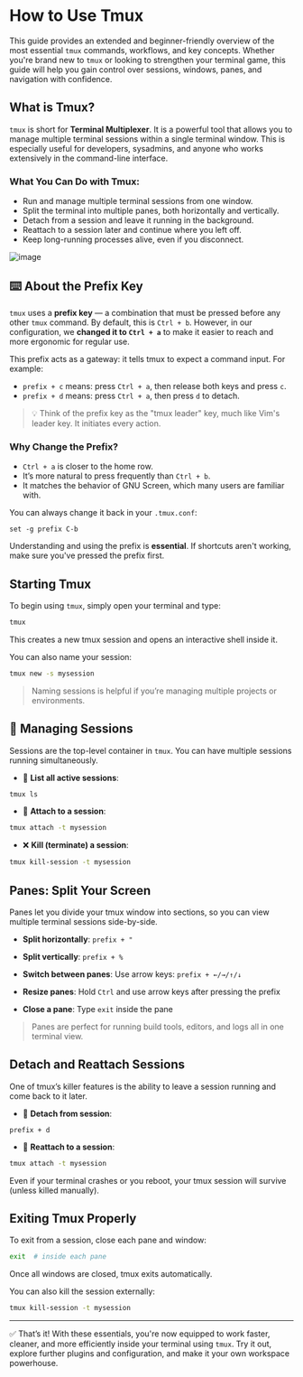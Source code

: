 # How to Use Tmux

This guide provides an extended and beginner-friendly overview of the most essential `tmux` commands, workflows, and key concepts. Whether you're brand new to `tmux` or looking to strengthen your terminal game, this guide will help you gain control over sessions, windows, panes, and navigation with confidence.

## What is Tmux?

`tmux` is short for **Terminal Multiplexer**. It is a powerful tool that allows you to manage multiple terminal sessions within a single terminal window. This is especially useful for developers, sysadmins, and anyone who works extensively in the command-line interface.

### What You Can Do with Tmux:
- Run and manage multiple terminal sessions from one window.
- Split the terminal into multiple panes, both horizontally and vertically.
- Detach from a session and leave it running in the background.
- Reattach to a session later and continue where you left off.
- Keep long-running processes alive, even if you disconnect.

![image](https://github.com/user-attachments/assets/719e6da2-2283-4b39-a6de-bd2fc81cb0c3)

## ⌨️ About the Prefix Key

`tmux` uses a **prefix key** — a combination that must be pressed before any other `tmux` command. By default, this is `Ctrl + b`. However, in our configuration, we **changed it to `Ctrl + a`** to make it easier to reach and more ergonomic for regular use.

This prefix acts as a gateway: it tells tmux to expect a command input. For example:
- `prefix + c` means: press `Ctrl + a`, then release both keys and press `c`.
- `prefix + d` means: press `Ctrl + a`, then press `d` to detach.

> 💡 Think of the prefix key as the "tmux leader" key, much like Vim's leader key. It initiates every action.

### Why Change the Prefix?
- `Ctrl + a` is closer to the home row.
- It’s more natural to press frequently than `Ctrl + b`.
- It matches the behavior of GNU Screen, which many users are familiar with.

You can always change it back in your `.tmux.conf`:
```tmux
set -g prefix C-b
```

Understanding and using the prefix is **essential**. If shortcuts aren't working, make sure you've pressed the prefix first.

## Starting Tmux

To begin using `tmux`, simply open your terminal and type:
```bash
tmux
```
This creates a new tmux session and opens an interactive shell inside it.

You can also name your session:
```bash
tmux new -s mysession
```

> Naming sessions is helpful if you’re managing multiple projects or environments.

## 📂 Managing Sessions

Sessions are the top-level container in `tmux`. You can have multiple sessions running simultaneously.

- 🧾 **List all active sessions**:
```bash
tmux ls
```

- 🔄 **Attach to a session**:
```bash
tmux attach -t mysession
```

- ❌ **Kill (terminate) a session**:
```bash
tmux kill-session -t mysession
```

## Panes: Split Your Screen

Panes let you divide your tmux window into sections, so you can view multiple terminal sessions side-by-side.

- **Split horizontally**:
  `prefix + "`

- **Split vertically**:
`prefix + %`

- **Switch between panes**:
Use arrow keys: `prefix + ←/→/↑/↓`

- **Resize panes**:
Hold `Ctrl` and use arrow keys after pressing the prefix

- **Close a pane**:
Type `exit` inside the pane

> Panes are perfect for running build tools, editors, and logs all in one terminal view.

## Detach and Reattach Sessions

One of tmux’s killer features is the ability to leave a session running and come back to it later.

- 🔌 **Detach from session**:
```
prefix + d
```
- 🔁 **Reattach to a session**:
```bash
tmux attach -t mysession
```
Even if your terminal crashes or you reboot, your tmux session will survive (unless killed manually).

## Exiting Tmux Properly

To exit from a session, close each pane and window:
```bash
exit  # inside each pane
```
Once all windows are closed, tmux exits automatically.

You can also kill the session externally:
```bash
tmux kill-session -t mysession
```

---

✅ That’s it! With these essentials, you're now equipped to work faster, cleaner, and more efficiently inside your terminal using `tmux`. Try it out, explore further plugins and configuration, and make it your own workspace powerhouse.
